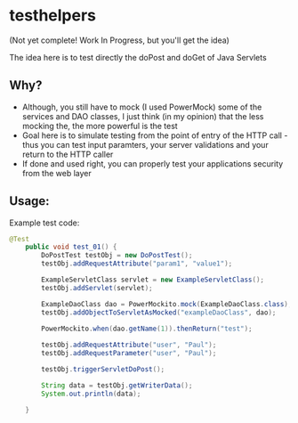 # testhelpers
(Not yet complete! Work In Progress, but you'll get the idea)

The idea here is to test directly the doPost and doGet of Java Servlets

## Why?

- Although, you still have to mock (I used PowerMock) some of the services and DAO classes, I just think (in my opinion) that the less mocking the, the more powerful is the test
- Goal here is to simulate testing from the point of entry of the HTTP call - thus you can test input paramters, your server validations and your return to the HTTP caller
-  If done and used right, you can properly test your applications security from the web layer

## Usage:
Example test code:
```java
@Test
	public void test_01() {
		DoPostTest testObj = new DoPostTest();
		testObj.addRequestAttribute("param1", "value1");

		ExampleServletClass servlet = new ExampleServletClass();
		testObj.addServlet(servlet);

		ExampleDaoClass dao = PowerMockito.mock(ExampleDaoClass.class);
		testObj.addObjectToServletAsMocked("exampleDaoClass", dao);

		PowerMockito.when(dao.getName(1)).thenReturn("test");
		
		testObj.addRequestAttribute("user", "Paul");
		testObj.addRequestParameter("user", "Paul");

		testObj.triggerServletDoPost();

		String data = testObj.getWriterData();
		System.out.println(data);

	}
```
